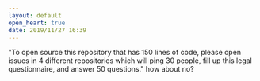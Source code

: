 ```yaml
---
layout: default
open_heart: true
date: 2019/11/27 16:39
---
```


"To open source this repository that has 150 lines of code, please open issues in 4 different repositories which will ping 30 people, fill up this legal questionnaire, and answer 50 questions." how about no?

